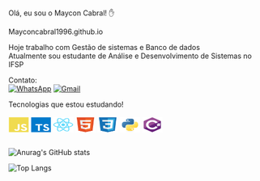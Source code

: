 Olá, eu sou o Maycon Cabral! ✋

Mayconcabral1996.github.io

Hoje trabalho com Gestão de sistemas e Banco de dados <br>
Atualmente sou estudante de Análise e Desenvolvimento de Sistemas no IFSP <br>

Contato: <br>
[![WhatsApp](https://img.shields.io/badge/WhatsApp-25D366?style=for-the-badge&logo=whatsapp&logoColor=white)](https://wa.me/11943329054)
[![Gmail](https://img.shields.io/badge/Gmail-D14836?style=for-the-badge&logo=gmail&logoColor=white)](mailto:maycom.felix@hotmail.com)
<diV>Tecnologias que estou estudando!</diV>



<div style="display: inline_block"><br>
  <img align="center" alt="Rafa-Js" height="30" width="40" src="https://raw.githubusercontent.com/devicons/devicon/master/icons/javascript/javascript-plain.svg">
  <img align="center" alt="Rafa-Ts" height="30" width="40" src="https://raw.githubusercontent.com/devicons/devicon/master/icons/typescript/typescript-plain.svg">
  <img align="center" alt="Rafa-React" height="30" width="40" src="https://raw.githubusercontent.com/devicons/devicon/master/icons/react/react-original.svg">
  <img align="center" alt="Rafa-HTML" height="30" width="40" src="https://raw.githubusercontent.com/devicons/devicon/master/icons/html5/html5-original.svg">
  <img align="center" alt="Rafa-CSS" height="30" width="40" src="https://raw.githubusercontent.com/devicons/devicon/master/icons/css3/css3-original.svg">
  <img align="center" alt="Rafa-Python" height="30" width="40" src="https://raw.githubusercontent.com/devicons/devicon/master/icons/python/python-original.svg">
  <img align="center" alt="Rafa-Csharp" height="30" width="40" src="https://raw.githubusercontent.com/devicons/devicon/master/icons/csharp/csharp-original.svg">
</div>
<br>


![Anurag's GitHub stats](https://github-readme-stats.vercel.app/api?username=Mayconcabral1196&show_icons=true&theme=dark)

![Top Langs](https://github-readme-stats.vercel.app/api/top-langs/?username=anuraghazra&langs_count=8)
